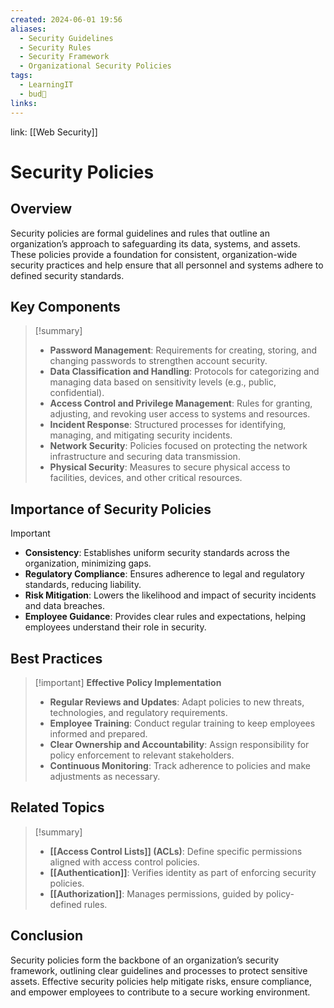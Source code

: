 ```yaml
---
created: 2024-06-01 19:56
aliases:
  - Security Guidelines
  - Security Rules
  - Security Framework
  - Organizational Security Policies
tags:
  - LearningIT
  - bud🌿
links:
---
```


link: [[Web Security]]

# Security Policies

## Overview

Security policies are formal guidelines and rules that outline an organization’s approach to safeguarding its data, systems, and assets. These policies provide a foundation for consistent, organization-wide security practices and help ensure that all personnel and systems adhere to defined security standards.

## Key Components

> [!summary]
> 
> - **Password Management**: Requirements for creating, storing, and changing passwords to strengthen account security.
> - **Data Classification and Handling**: Protocols for categorizing and managing data based on sensitivity levels (e.g., public, confidential).
> - **Access Control and Privilege Management**: Rules for granting, adjusting, and revoking user access to systems and resources.
> - **Incident Response**: Structured processes for identifying, managing, and mitigating security incidents.
> - **Network Security**: Policies focused on protecting the network infrastructure and securing data transmission.
> - **Physical Security**: Measures to secure physical access to facilities, devices, and other critical resources.

## Importance of Security Policies

> [!important]
> 
> - **Consistency**: Establishes uniform security standards across the organization, minimizing gaps.
> - **Regulatory Compliance**: Ensures adherence to legal and regulatory standards, reducing liability.
> - **Risk Mitigation**: Lowers the likelihood and impact of security incidents and data breaches.
> - **Employee Guidance**: Provides clear rules and expectations, helping employees understand their role in security.

## Best Practices

> [!important] **Effective Policy Implementation**
> 
> - **Regular Reviews and Updates**: Adapt policies to new threats, technologies, and regulatory requirements.
> - **Employee Training**: Conduct regular training to keep employees informed and prepared.
> - **Clear Ownership and Accountability**: Assign responsibility for policy enforcement to relevant stakeholders.
> - **Continuous Monitoring**: Track adherence to policies and make adjustments as necessary.

## Related Topics

> [!summary]
> 
> - **[[Access Control Lists]] (ACLs)**: Define specific permissions aligned with access control policies.
> - **[[Authentication]]**: Verifies identity as part of enforcing security policies.
> - **[[Authorization]]**: Manages permissions, guided by policy-defined rules.

## Conclusion

Security policies form the backbone of an organization’s security framework, outlining clear guidelines and processes to protect sensitive assets. Effective security policies help mitigate risks, ensure compliance, and empower employees to contribute to a secure working environment.

